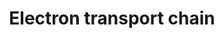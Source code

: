 ---
annotations:
- id: PW:0000034
  parent: classic metabolic pathway
  type: Pathway Ontology
  value: electron transport chain pathway
authors:
- MaintBot
- AlexanderPico
- FerryJagers
- Christine Chichester
- Egonw
- LWackers
- Mkutmon
- Eweitz
description: 'An electron transport chain(ETC) couples a chemical reaction between
  an electron donor (such as NADH) and an electron acceptor (such as O2) to the transfer
  of H+ ions across a membrane, through a set of mediating biochemical reactions.
  These H+ ions are used to produce adenosine triphosphate (ATP), the main energy
  intermediate in living organisms, as they move back across the membrane.  In mitochondria,
  it is the conversion of oxygen to water, NADH to NAD+ and succinate to fumarate
  that drives the transfer of H+ ions. Source: Wikipedia ([[wikipedia:Electron_transport_chain]])'
last-edited: 2021-05-14
organisms:
- Danio rerio
redirect_from:
- /index.php/Pathway:WP1339
- /instance/WP1339
revision: null
schema-jsonld:
- '@context': https://schema.org/
  '@id': https://wikipathways.github.io/pathways/WP1339.html
  '@type': Dataset
  creator:
    '@type': Organization
    name: WikiPathways
  description: 'An electron transport chain(ETC) couples a chemical reaction between
    an electron donor (such as NADH) and an electron acceptor (such as O2) to the
    transfer of H+ ions across a membrane, through a set of mediating biochemical
    reactions. These H+ ions are used to produce adenosine triphosphate (ATP), the
    main energy intermediate in living organisms, as they move back across the membrane.  In
    mitochondria, it is the conversion of oxygen to water, NADH to NAD+ and succinate
    to fumarate that drives the transfer of H+ ions. Source: Wikipedia ([[wikipedia:Electron_transport_chain]])'
  keywords:
  - ATP
  - ATP8
  - COX5B
  - COX7A3
  - COX7C
  - Cytochrome C
  - FAD
  - FADH2
  - H+
  - H2O
  - NAD+
  - NADH
  - NDUFB1
  - NDUFB4
  - NDUFC1
  - O2
  - SLC25A6
  - Succinate
  - TCA Cycle
  - UCP1
  - UCP3
  - UQCR
  - Ubiquinone
  - atp5a1
  - atp5b
  - atp5c1
  - atp5d
  - atp5e
  - atp5f1
  - atp5g1
  - atp5g3a
  - atp5h
  - atp5ia
  - atp5l
  - atp5o
  - atp5s
  - atpif1a
  - cox11
  - cox15
  - cox17
  - cox4i1
  - cox5aa
  - cox6a1
  - cox6b1
  - cox6c
  - cox7a1
  - cox7a2a
  - cox7a3
  - cox7b
  - cox8b
  - e-
  - mt-atp6
  - mt-co1
  - mt-co2
  - mt-co3
  - mt-cyb
  - mt-nd1
  - mt-nd2
  - mt-nd3
  - mt-nd4
  - mt-nd4l
  - mt-nd5
  - mt-nd6
  - ndufa1
  - ndufa10
  - ndufa12
  - ndufa2
  - ndufa3
  - ndufa4l
  - ndufa5
  - ndufa6
  - ndufa7
  - ndufa8
  - ndufa9a
  - ndufab1b
  - ndufb10
  - ndufb2
  - ndufb3
  - ndufb5
  - ndufb6
  - ndufb7
  - ndufb8
  - ndufb9
  - ndufc2
  - ndufs1
  - ndufs2
  - ndufs3
  - ndufs4
  - ndufs5
  - ndufs6
  - ndufs7
  - ndufs8a
  - ndufv1
  - ndufv2
  - ndufv3
  - sco1
  - sdha
  - sdhc
  - sdhda
  - si:ch211-140m22.7
  - si:dkey-21c1.4
  - si:dkey-31b16.7
  - slc25a14
  - slc25a27
  - slc25a4
  - slc25a6
  - surf1
  - ucp3
  - uqcr10
  - uqcrb
  - uqcrc1
  - uqcrc2a
  - uqcrfs1
  - uqcrh
  - uqcrq
  license: CC0
  name: Electron transport chain
seo: CreativeWork
title: Electron transport chain
wpid: WP1339
---